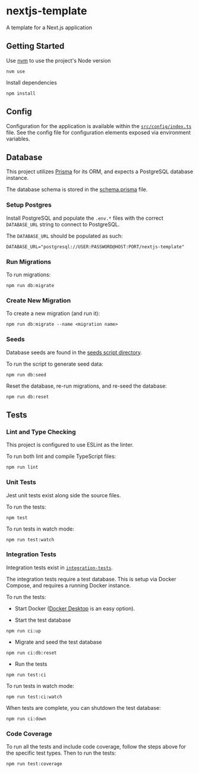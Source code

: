 # nextjs-template

A template for a Next.js application

## Getting Started

Use [nvm](https://github.com/nvm-sh/nvm) to use the project's Node version

```
nvm use
```

Install dependencies

```
npm install
```

## Config

Configuration for the application is available within the [`src/config/index.ts`](src/config/index.ts) file. See the config file for configuration elements exposed via environment variables.

## Database

This project utilizes [Prisma](https://www.prisma.io/) for its ORM, and expects a PostgreSQL database instance.

The database schema is stored in the [schema.prisma](prisma/schema.prisma) file.

### Setup Postgres

Install PostgreSQL and populate the `.env.*` files with the correct `DATABASE_URL` string to connect to PostgreSQL.

The `DATABASE_URL` should be populated as such:

```
DATABASE_URL="postgresql://USER:PASSWORD@HOST:PORT/nextjs-template"
```

### Run Migrations

To run migrations:

```
npm run db:migrate
```

### Create New Migration

To create a new migration (and run it):

```
npm run db:migrate --name <migration name>
```

### Seeds

Database seeds are found in the [seeds script directory](prisma/seeds/).

To run the script to generate seed data:

```
npm run db:seed
```

Reset the database, re-run migrations, and re-seed the database:

```
npm run db:reset
```

## Tests

### Lint and Type Checking

This project is configured to use ESLint as the linter.

To run both lint and compile TypeScript files:

```
npm run lint
```

### Unit Tests

Jest unit tests exist along side the source files.

To run the tests:

```
npm test
```

To run tests in watch mode:

```
npm run test:watch
```

### Integration Tests

Integration tests exist in [`integration-tests`](integration-tests).

The integration tests require a test database. This is setup via Docker Compose, and requires a running Docker instance.

To run the tests:

- Start Docker ([Docker Desktop](https://docs.docker.com/desktop/) is an easy option).

- Start the test database

```
npm run ci:up
```

- Migrate and seed the test database

```
npm run ci:db:reset
```

- Run the tests

```
npm run test:ci
```

To run tests in watch mode:

```
npm run test:ci:watch
```

When tests are complete, you can shutdown the test database:

```
npm run ci:down
```

### Code Coverage

To run all the tests and include code coverage, follow the steps above for the specific test types. Then to run the tests:

```
npm run test:coverage
```

